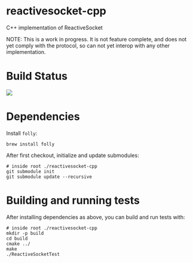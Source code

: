 # reactivesocket-cpp

C++ implementation of ReactiveSocket

NOTE: This is a work in progress. It is not feature complete, and does not yet comply with the protocol, so can not yet interop with any other implementation. 

# Build Status

<a href='https://travis-ci.org/ReactiveSocket/reactivesocket-cpp/builds'><img src='https://travis-ci.org/ReactiveSocket/reactivesocket-cpp.svg?branch=master'></a>

# Dependencies

Install `folly`:

```
brew install folly
```

After first checkout, initialize and update submodules:

```
# inside root ./reactivesocket-cpp
git submodule init
git submodule update --recursive
```

# Building and running tests

After installing dependencies as above, you can build and run tests with:

```
# inside root ./reactivesocket-cpp
mkdir -p build
cd build
cmake ../
make
./ReactiveSocketTest
```
